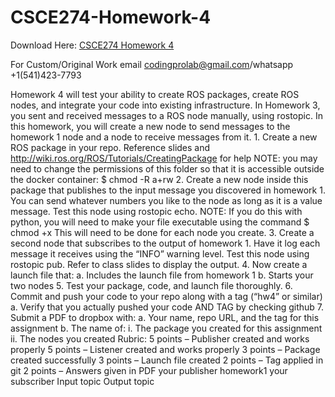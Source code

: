 # CSCE274-Homework-4

Download Here: [CSCE274 Homework 4](https://codingherolab.com/product/csce274-homework-4/)

For Custom/Original Work email codingprolab@gmail.com/whatsapp +1(541)423-7793

Homework 4 will test your ability to create ROS packages, create ROS nodes, and integrate your code into existing infrastructure. In Homework 3, you sent and received messages to a ROS node manually, using rostopic. In this homework, you will create a new node to send messages to the homework 1 node and a node to receive messages from it. 1. Create a new ROS package in your repo. Reference slides and http://wiki.ros.org/ROS/Tutorials/CreatingPackage for help NOTE: you may need to change the permissions of this folder so that it is accessible outside the docker container: $ chmod -R a+rw 2. Create a new node inside this package that publishes to the input message you discovered in homework 1. You can send whatever numbers you like to the node as long as it is a value message. Test this node using rostopic echo. NOTE: If you do this with python, you will need to make your file executable using the command $ chmod +x This will need to be done for each node you create. 3. Create a second node that subscribes to the output of homework 1. Have it log each message it receives using the “INFO” warning level. Test this node using rostopic pub. Refer to class slides to display the output. 4. Now create a launch file that: a. Includes the launch file from homework 1 b. Starts your two nodes 5. Test your package, code, and launch file thoroughly. 6. Commit and push your code to your repo along with a tag (“hw4” or similar) a. Verify that you actually pushed your code AND TAG by checking github 7. Submit a PDF to dropbox with: a. Your name, repo URL, and the tag for this assignment b. The name of: i. The package you created for this assignment ii. The nodes you created Rubric: 5 points – Publisher created and works properly 5 points – Listener created and works properly 3 points – Package created successfully 3 points – Launch file created 2 points – Tag applied in git 2 points – Answers given in PDF your publisher homework1 your subscriber Input topic Output topic
